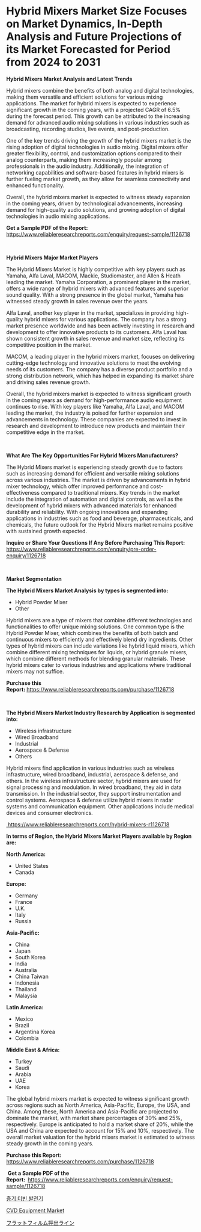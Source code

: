 <p><h1>Hybrid Mixers Market Size Focuses on Market Dynamics, In-Depth Analysis and Future Projections of its Market Forecasted for Period from 2024 to 2031</h1></p><p><strong>Hybrid Mixers Market Analysis and Latest Trends</strong></p>
<p><p>Hybrid mixers combine the benefits of both analog and digital technologies, making them versatile and efficient solutions for various mixing applications. The market for hybrid mixers is expected to experience significant growth in the coming years, with a projected CAGR of 6.5% during the forecast period. This growth can be attributed to the increasing demand for advanced audio mixing solutions in various industries such as broadcasting, recording studios, live events, and post-production.</p><p>One of the key trends driving the growth of the hybrid mixers market is the rising adoption of digital technologies in audio mixing. Digital mixers offer greater flexibility, control, and customization options compared to their analog counterparts, making them increasingly popular among professionals in the audio industry. Additionally, the integration of networking capabilities and software-based features in hybrid mixers is further fueling market growth, as they allow for seamless connectivity and enhanced functionality.</p><p>Overall, the hybrid mixers market is expected to witness steady expansion in the coming years, driven by technological advancements, increasing demand for high-quality audio solutions, and growing adoption of digital technologies in audio mixing applications.</p></p>
<p><strong>Get a Sample PDF of the Report:&nbsp;</strong> <a href="https://www.reliableresearchreports.com/enquiry/request-sample/1126718">https://www.reliableresearchreports.com/enquiry/request-sample/1126718</a></p>
<p>&nbsp;</p>
<p><strong>Hybrid Mixers Major Market Players</strong></p>
<p><p>The Hybrid Mixers Market is highly competitive with key players such as Yamaha, Alfa Laval, MACOM, Mackie, Studiomaster, and Allen & Heath leading the market. Yamaha Corporation, a prominent player in the market, offers a wide range of hybrid mixers with advanced features and superior sound quality. With a strong presence in the global market, Yamaha has witnessed steady growth in sales revenue over the years.</p><p>Alfa Laval, another key player in the market, specializes in providing high-quality hybrid mixers for various applications. The company has a strong market presence worldwide and has been actively investing in research and development to offer innovative products to its customers. Alfa Laval has shown consistent growth in sales revenue and market size, reflecting its competitive position in the market.</p><p>MACOM, a leading player in the hybrid mixers market, focuses on delivering cutting-edge technology and innovative solutions to meet the evolving needs of its customers. The company has a diverse product portfolio and a strong distribution network, which has helped in expanding its market share and driving sales revenue growth.</p><p>Overall, the hybrid mixers market is expected to witness significant growth in the coming years as demand for high-performance audio equipment continues to rise. With key players like Yamaha, Alfa Laval, and MACOM leading the market, the industry is poised for further expansion and advancements in technology. These companies are expected to invest in research and development to introduce new products and maintain their competitive edge in the market.</p></p>
<p>&nbsp;</p>
<p><strong>What Are The Key Opportunities For Hybrid Mixers Manufacturers?</strong></p>
<p><p>The Hybrid Mixers market is experiencing steady growth due to factors such as increasing demand for efficient and versatile mixing solutions across various industries. The market is driven by advancements in hybrid mixer technology, which offer improved performance and cost-effectiveness compared to traditional mixers. Key trends in the market include the integration of automation and digital controls, as well as the development of hybrid mixers with advanced materials for enhanced durability and reliability. With ongoing innovations and expanding applications in industries such as food and beverage, pharmaceuticals, and chemicals, the future outlook for the Hybrid Mixers market remains positive with sustained growth expected.</p></p>
<p><strong>Inquire or Share Your Questions If Any Before Purchasing This Report:</strong> <a href="https://www.reliableresearchreports.com/enquiry/pre-order-enquiry/1126718">https://www.reliableresearchreports.com/enquiry/pre-order-enquiry/1126718</a></p>
<p>&nbsp;</p>
<p><strong>Market Segmentation</strong></p>
<p><strong>The Hybrid Mixers Market Analysis by types is segmented into:</strong></p>
<p><ul><li>Hybrid Powder Mixer</li><li>Other</li></ul></p>
<p><p>Hybrid mixers are a type of mixers that combine different technologies and functionalities to offer unique mixing solutions. One common type is the Hybrid Powder Mixer, which combines the benefits of both batch and continuous mixers to efficiently and effectively blend dry ingredients. Other types of hybrid mixers can include variations like hybrid liquid mixers, which combine different mixing techniques for liquids, or hybrid granule mixers, which combine different methods for blending granular materials. These hybrid mixers cater to various industries and applications where traditional mixers may not suffice.</p></p>
<p><strong>Purchase this Report:&nbsp;</strong><a href="https://www.reliableresearchreports.com/purchase/1126718">https://www.reliableresearchreports.com/purchase/1126718</a></p>
<p>&nbsp;</p>
<p><strong>The Hybrid Mixers Market Industry Research by Application is segmented into:</strong></p>
<p><ul><li>Wireless infrastructure</li><li>Wired Broadband</li><li>Industrial</li><li>Aerospace & Defense</li><li>Others</li></ul></p>
<p><p>Hybrid mixers find application in various industries such as wireless infrastructure, wired broadband, industrial, aerospace & defense, and others. In the wireless infrastructure sector, hybrid mixers are used for signal processing and modulation. In wired broadband, they aid in data transmission. In the industrial sector, they support instrumentation and control systems. Aerospace & defense utilize hybrid mixers in radar systems and communication equipment. Other applications include medical devices and consumer electronics.</p></p>
<p><a href="https://www.reliableresearchreports.com/hybrid-mixers-r1126718">&nbsp;https://www.reliableresearchreports.com/hybrid-mixers-r1126718</a></p>
<p><strong>In terms of Region, the Hybrid Mixers Market Players available by Region are:</strong></p>
<p>
    <p> <strong> North America: </strong>
        <ul>
            <li>United States</li>
            <li>Canada</li>
        </ul>
        </p> 
    <p> <strong> Europe: </strong>
        <ul>
            <li>Germany</li>
            <li>France</li>
            <li>U.K.</li>
            <li>Italy</li>
            <li>Russia</li>
        </ul>
        </p> 
    <p> <strong> Asia-Pacific: </strong>
        <ul>
            <li>China</li>
            <li>Japan</li>
            <li>South Korea</li>
            <li>India</li>
            <li>Australia</li>
            <li>China Taiwan</li>
            <li>Indonesia</li>
            <li>Thailand</li>
            <li>Malaysia</li>
        </ul>
        </p> 
    <p> <strong> Latin America: </strong>
        <ul>
            <li>Mexico</li>
            <li>Brazil</li>
            <li>Argentina Korea</li>
            <li>Colombia</li>
        </ul>
        </p> 
    <p> <strong> Middle East & Africa: </strong>
        <ul>
            <li>Turkey</li>
            <li>Saudi</li>
            <li>Arabia</li>
            <li>UAE</li>
            <li>Korea</li>
        </ul>
    </p>
    </p>
<p><p>The global hybrid mixers market is expected to witness significant growth across regions such as North America, Asia-Pacific, Europe, the USA, and China. Among these, North America and Asia-Pacific are projected to dominate the market, with market share percentages of 30% and 25%, respectively. Europe is anticipated to hold a market share of 20%, while the USA and China are expected to account for 15% and 10%, respectively. The overall market valuation for the hybrid mixers market is estimated to witness steady growth in the coming years.</p></p>
<p><strong>Purchase this Report: </strong><a href="https://www.reliableresearchreports.com/purchase/1126718">https://www.reliableresearchreports.com/purchase/1126718</a></p>
<p>&nbsp;<strong>Get a Sample PDF of the Report:&nbsp;&nbsp;</strong><a href="https://www.reliableresearchreports.com/enquiry/request-sample/1126718">https://www.reliableresearchreports.com/enquiry/request-sample/1126718</a></p>
<p><strong></strong></p>
<p><p><a href="https://github.com/plelbej847484502/Market-Research-Report-List-2/blob/main/5172501165915.md">증기 터빈 발전기</a></p><p><a href="https://github.com/kaiserrayhan25/Market-Research-Report-List-1/blob/main/cvd-equipment-market.md">CVD Equipment Market</a></p><p><a href="https://github.com/RodHoppe07/Market-Research-Report-List-2/blob/main/3902517155253.md">フラットフィルム押出ライン</a></p></p>